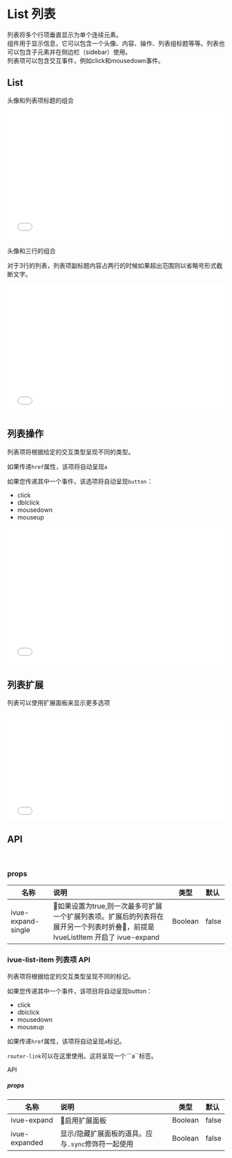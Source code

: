 # List 列表

列表将多个行项垂直显示为单个连续元素。    
组件用于显示信息，它可以包含一个头像、内容、操作、列表组标题等等。列表也可以包含子元素并在侧边栏（sidebar）使用。     
列表项可以包含交互事件，例如click和mousedown事件。

## List

头像和列表项标题的组合

<iframe width="100%" height="300" src="//jsfiddle.net/qq282126990/z89qvrbo/embedded/result,html,js/" allowfullscreen="allowfullscreen" allowpaymentrequest frameborder="0"></iframe>

头像和三行的组合

对于3行的列表，列表项副标题内容占两行的时候如果超出范围则以省略号形式截断文字。
<iframe width="100%" height="300" src="//jsfiddle.net/qq282126990/bwu71t50/embedded/result,html/" allowfullscreen="allowfullscreen" allowpaymentrequest frameborder="0"></iframe>

## 列表操作

列表项将根据给定的交互类型呈现不同的类型。    

如果传递```href```属性，该项将自动呈现```a```

如果您传递其中一个事件，该选项将自动呈现```button```：

* click
* dblclick
* mousedown
* mouseup

<iframe width="100%" height="320" src="//jsfiddle.net/qq282126990/k0ba14nh/embedded/result,html/" allowfullscreen="allowfullscreen" allowpaymentrequest frameborder="0"></iframe>

## 列表扩展

列表可以使用扩展面板来显示更多选项

<iframe width="100%" height="250" src="//jsfiddle.net/qq282126990/2stxwznv/embedded/result,html/" allowfullscreen="allowfullscreen" allowpaymentrequest frameborder="0"></iframe>


## API
<br>

### props    

| 名称             | 说明                                                                                                                          | 类型    | 默认  |
| ---------------- | :---------------------------------------------------------------------------------------------------------------------------- | ------- | :---- |
| ivue-expand-single | 如果设置为true,则一次最多可扩展一个扩展列表项。扩展后的列表将在展开另一个列表时折叠，前提是 IvueListItem 开启了 ivue-expand | Boolean | false |


### ivue-list-item 列表项 API

列表项将根据给定的交互类型呈现不同的标记。      

如果您传递其中一个事件，该项目将自动呈现button：
* click   
* dblclick   
* mousedown   
* mouseup    

如果传递```href```属性，该项将自动呈现```a```标记。    

```router-link```可以在这里使用。这将呈现一个```a``标签。

API

##### props      

| 名称          | 说明                                                   | 类型    | 默认  |
| ------------- | :----------------------------------------------------- | ------- | :---- |
| ivue-expand   | 启用扩展面板                                          | Boolean | false |
| ivue-expanded | 显示/隐藏扩展面板的道具。应与```.sync```修饰符一起使用 | Boolean | false |
